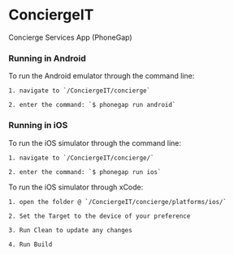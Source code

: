 # ConciergeIT

Concierge Services App (PhoneGap)

### Running in Android

To run the Android emulator through the command line:

	1. navigate to `/ConciergeIT/concierge`
	
	2. enter the command: `$ phonegap run android`

### Running in iOS

To run the iOS simulator through the command line:

	1. navigate to `/ConciergeIT/concierge/`

	2. enter the command: `$ phonegap run ios`

To run the iOS simulator through xCode:

	1. open the folder @ `/ConciergeIT/concierge/platforms/ios/`

	2. Set the Target to the device of your preference

	3. Run Clean to update any changes

	4. Run Build
